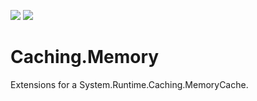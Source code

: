 ![](https://img.shields.io/github/license/Woody230/CSharpExtensions)
[![](https://img.shields.io/nuget/v/Woody230.Caching.Memory)](https://www.nuget.org/packages/Woody230.Caching.Memory)

# Caching.Memory
 
Extensions for a System.Runtime.Caching.MemoryCache.